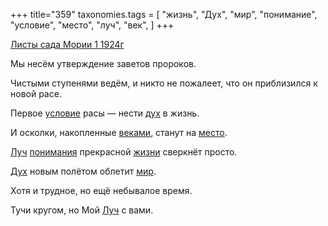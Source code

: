 +++
title="359"
taxonomies.tags = [
 "жизнь",
 "Дух",
 "мир",
 "понимание",
 "условие",
 "место",
 "луч",
 "век",
]
+++

[Листы сада Мории 1 1924г](/agni/1924)

Мы несём утверждение заветов пророков.   

Чистыми ступенями ведём, и никто не пожалеет, что он приблизился к новой расе.   

Первое [условие](/tags/условие) расы — нести [дух](/tags/[Дух](/tags/Дух)) в жизнь.   

И осколки, накопленные [веками](/tags/век), станут на [место](/tags/место).   

[Луч](/tags/луч) [понимания](/tags/понимание) прекрасной [жизни](/tags/жизнь) сверкнёт просто.   

[Дух](/tags/Дух) новым полётом облетит [мир](/tags/мир).   

Хотя и трудное, но ещё небывалое время.   

Тучи кругом, но Мой [Луч](/tags/луч) с вами.   

